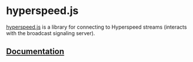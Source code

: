# hyperspeed.js

[hyperspeed.js](https://gitlab.insrt.uk/insert/project-hyperspeed/-/tree/master/packages/hyperspeed.js) is a library for connecting to Hyperspeed streams (interacts with the broadcast signaling server).

## [Documentation](https://hyperspeed.cli.rs/components/hyperspeed.js)

